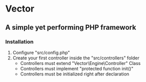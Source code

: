 # Vector
## A simple yet performing PHP framework

### Installation
1. Configure "src/config.php"
2. Create your first controller inside the "src/controllers" folder
   - Controllers must extend "Vector\Engine\Controller" Class
   - Controllers must implement "protected function init()"
   - Controllers must be initialized right after declaration